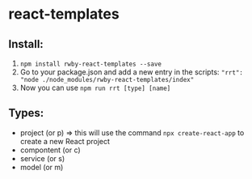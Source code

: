 # react-templates

## Install:
1. `npm install rwby-react-templates --save`
2. Go to your package.json and add a new entry in the scripts: `"rrt": "node ./node_modules/rwby-react-templates/index"`
3. Now you can use `npm run rrt [type] [name]`

## Types:
- project (or p) => this will use the command `npx create-react-app` to create a new React project
- compontent (or c)
- service (or s)
- model (or m)